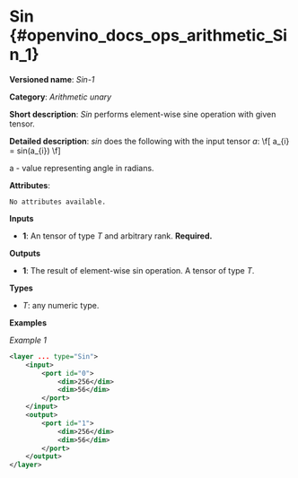 # Sin {#openvino_docs_ops_arithmetic_Sin_1}

**Versioned name**: *Sin-1*

**Category**: *Arithmetic unary*

**Short description**: *Sin* performs element-wise sine operation with given tensor.

**Detailed description**: *sin* does the following with the input tensor *a*:
\f[
a_{i} = sin(a_{i})
\f]

a - value representing angle in radians.

**Attributes**:

    No attributes available.

**Inputs**

* **1**: An tensor of type *T* and arbitrary rank. **Required.**

**Outputs**

* **1**: The result of element-wise sin operation. A tensor of type *T*.

**Types**

* *T*: any numeric type.


**Examples**

*Example 1*

```xml
<layer ... type="Sin">
    <input>
        <port id="0">
            <dim>256</dim>
            <dim>56</dim>
        </port>
    </input>
    <output>
        <port id="1">
            <dim>256</dim>
            <dim>56</dim>
        </port>
    </output>
</layer>
```
